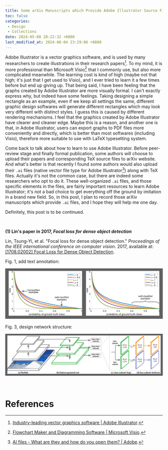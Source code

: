 ```yaml
---
title: Some arXiv Manuscripts which Provide Adobe Illustrator Source Files of their Delicate Illustrations
toc: false
categories:
 - Design
 - Collections
date: 2024-05-08 20:22:32 +0800
last_modified_at: 2024-08-04 23:29:06 +0800
---
```


Adobe Illustrator is a vector graphics software, and is used by many researchers to create illustrations in their research papers[^1].  To my mind, it is more professional than Microsoft Visio[^2] that I commonly use, but also more complicated meanwhile. The learning cost is kind of high (maybe not that high; it's just that I get used to Visio), and I ever tried to learn it a few times before but end up giving up. That being said, I have been feeling that the graphs created by Adobe Illustrator are more visually formal. I can't exactly express why, but indeed have some feelings. Taking designing a simple rectangle as an example, even if we keep all settings the same, different graphic design softwares will generate different rectangles which may look very different with distinct styles. I guess this is caused by different rendering mechanisms. I feel that the graphics created by Adobe Illustrator have clearer and cleaner edge. Maybe this is a reason, and another one is that, in Adobe Illustrator, users can export graphs to PDF files more conveniently and directly, which is better than most softwares (including Visio), therefore more suitable to use with LaTeX typesetting system. 

Come back to talk about how to learn to use Adobe Illustrator. Before peer-review stage and finally formal publication, some authors will choose to upload their papers and corresponding TeX source files to arXiv website. And what's better is that recently I found some authors would also upload their `.ai` files (native vector file type for Adobe Illustrator[^3]) along with TeX files. Actually it's not the common case, but there are indeed some researchers who opt to do it. These well-organized `.ai` files, and those specific elements in the files, are fairly important resources to learn Adobe Illustrator; it's not a bad choice to get everything off the ground by imitation in a brand new field. So, in this post, I plan to record those arXiv manuscripts which provide `.ai` files, and I hope they will help me one day. 

Definitely, this post is to be continued. 

<br>

**(1) Lin's paper in 2017, *Focal loss for dense object detection***

Lin, Tsung-Yi, et al. "Focal loss for dense object detection." *Proceedings of the IEEE international conference on computer vision*. 2017, available at: [[1708.02002] Focal Loss for Dense Object Detection](https://arxiv.org/abs/1708.02002).

Fig. 1, add text annotation:

![image-20240508202050860](https://raw.githubusercontent.com/HelloWorld-1017/blog-images/main/imgs/202405082021092.png)

Fig. 3, design network structure:

![image-20240508202213077](https://raw.githubusercontent.com/HelloWorld-1017/blog-images/main/imgs/202405082022162.png)

<br>

# References

[^1]: [Industry-leading vector graphics software \| Adobe Illustrator](https://www.adobe.com/products/illustrator/campaign/pricing.html?gclid=Cj0KCQjwxeyxBhC7ARIsAC7dS38drHuwAuEwO7zY-ioWmpC1HZHpUqKO_KuH_Z43FXFhG3xx4nDZD6MaAqMNEALw_wcB&sdid=QQ42P3HM&mv=search&mv2=paidsearch&ef_id=Cj0KCQjwxeyxBhC7ARIsAC7dS38drHuwAuEwO7zY-ioWmpC1HZHpUqKO_KuH_Z43FXFhG3xx4nDZD6MaAqMNEALw_wcB%3AG%3As&s_kwcid=AL%213085%213%21511546289494%21e%21%21g%21%21adobe+illustrator%2112662575398%21125882023328&mv=search&gad_source=1).
[^2]: [Flowchart Maker and Diagramming Software \| Microsoft Visio](https://www.microsoft.com/en-us/microsoft-365/visio/flowchart-software).
[^3]: [AI files - What are they and how do you open them? \| Adobe](https://www.adobe.com/creativecloud/file-types/image/vector/ai-file.html).

